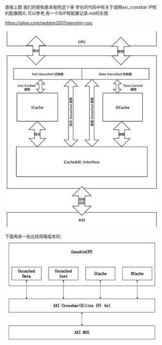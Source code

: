 直接上图 我们的架构基本按照这个来
学长的代码中有关于调用axi_crossbar IP核的配置图片,可以参考,有一个叫IP核配置记录.md的东西

https://gitee.com/seddon2001/genshin-cpu

![AXI-Cache.png](图片/AXI-Cache.png)

下面再来一张比较简略版本的:
![AXI-Cache2.png](图片/AXI-Cache2.png)